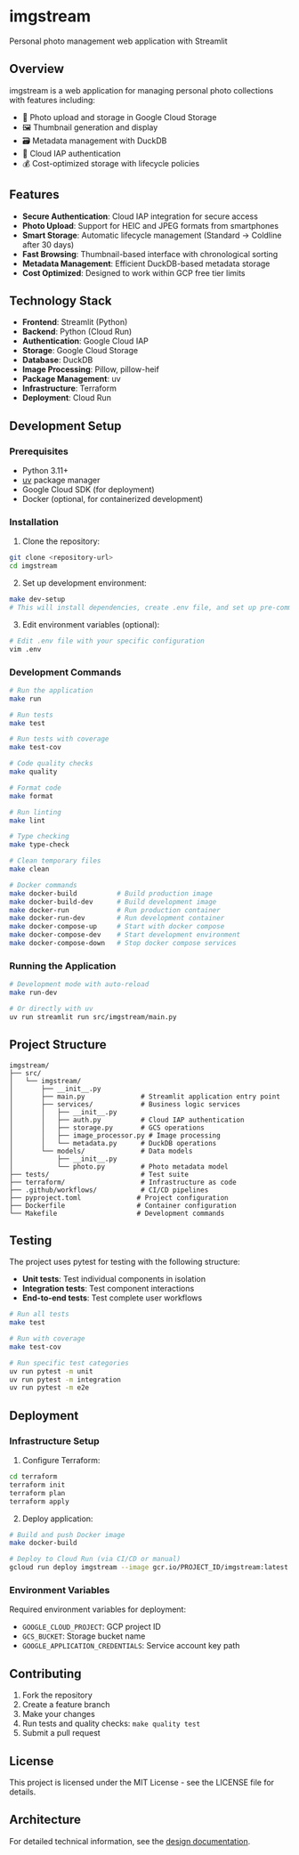 # imgstream

Personal photo management web application with Streamlit

## Overview

imgstream is a web application for managing personal photo collections with features including:

- 📸 Photo upload and storage in Google Cloud Storage
- 🖼️ Thumbnail generation and display
- 🗃️ Metadata management with DuckDB
- 🔐 Cloud IAP authentication
- 💰 Cost-optimized storage with lifecycle policies

## Features

- **Secure Authentication**: Cloud IAP integration for secure access
- **Photo Upload**: Support for HEIC and JPEG formats from smartphones
- **Smart Storage**: Automatic lifecycle management (Standard → Coldline after 30 days)
- **Fast Browsing**: Thumbnail-based interface with chronological sorting
- **Metadata Management**: Efficient DuckDB-based metadata storage
- **Cost Optimized**: Designed to work within GCP free tier limits

## Technology Stack

- **Frontend**: Streamlit (Python)
- **Backend**: Python (Cloud Run)
- **Authentication**: Google Cloud IAP
- **Storage**: Google Cloud Storage
- **Database**: DuckDB
- **Image Processing**: Pillow, pillow-heif
- **Package Management**: uv
- **Infrastructure**: Terraform
- **Deployment**: Cloud Run

## Development Setup

### Prerequisites

- Python 3.11+
- [uv](https://docs.astral.sh/uv/) package manager
- Google Cloud SDK (for deployment)
- Docker (optional, for containerized development)

### Installation

1. Clone the repository:

```bash
git clone <repository-url>
cd imgstream
```

2. Set up development environment:

```bash
make dev-setup
# This will install dependencies, create .env file, and set up pre-commit hooks
```

3. Edit environment variables (optional):

```bash
# Edit .env file with your specific configuration
vim .env
```

### Development Commands

```bash
# Run the application
make run

# Run tests
make test

# Run tests with coverage
make test-cov

# Code quality checks
make quality

# Format code
make format

# Run linting
make lint

# Type checking
make type-check

# Clean temporary files
make clean

# Docker commands
make docker-build          # Build production image
make docker-build-dev      # Build development image
make docker-run            # Run production container
make docker-run-dev        # Run development container
make docker-compose-up     # Start with docker compose
make docker-compose-dev    # Start development environment
make docker-compose-down   # Stop docker compose services
```

### Running the Application

```bash
# Development mode with auto-reload
make run-dev

# Or directly with uv
uv run streamlit run src/imgstream/main.py
```

## Project Structure

```
imgstream/
├── src/
│   └── imgstream/
│       ├── __init__.py
│       ├── main.py              # Streamlit application entry point
│       ├── services/            # Business logic services
│       │   ├── __init__.py
│       │   ├── auth.py          # Cloud IAP authentication
│       │   ├── storage.py       # GCS operations
│       │   ├── image_processor.py # Image processing
│       │   └── metadata.py      # DuckDB operations
│       └── models/              # Data models
│           ├── __init__.py
│           └── photo.py         # Photo metadata model
├── tests/                       # Test suite
├── terraform/                   # Infrastructure as code
├── .github/workflows/           # CI/CD pipelines
├── pyproject.toml              # Project configuration
├── Dockerfile                  # Container configuration
└── Makefile                    # Development commands
```

## Testing

The project uses pytest for testing with the following structure:

- **Unit tests**: Test individual components in isolation
- **Integration tests**: Test component interactions
- **End-to-end tests**: Test complete user workflows

```bash
# Run all tests
make test

# Run with coverage
make test-cov

# Run specific test categories
uv run pytest -m unit
uv run pytest -m integration
uv run pytest -m e2e
```

## Deployment

### Infrastructure Setup

1. Configure Terraform:

```bash
cd terraform
terraform init
terraform plan
terraform apply
```

2. Deploy application:

```bash
# Build and push Docker image
make docker-build

# Deploy to Cloud Run (via CI/CD or manual)
gcloud run deploy imgstream --image gcr.io/PROJECT_ID/imgstream:latest
```

### Environment Variables

Required environment variables for deployment:

- `GOOGLE_CLOUD_PROJECT`: GCP project ID
- `GCS_BUCKET`: Storage bucket name
- `GOOGLE_APPLICATION_CREDENTIALS`: Service account key path

## Contributing

1. Fork the repository
2. Create a feature branch
3. Make your changes
4. Run tests and quality checks: `make quality test`
5. Submit a pull request

## License

This project is licensed under the MIT License - see the LICENSE file for details.

## Architecture

For detailed technical information, see the [design documentation](.kiro/specs/photo-management-app/design.md).
